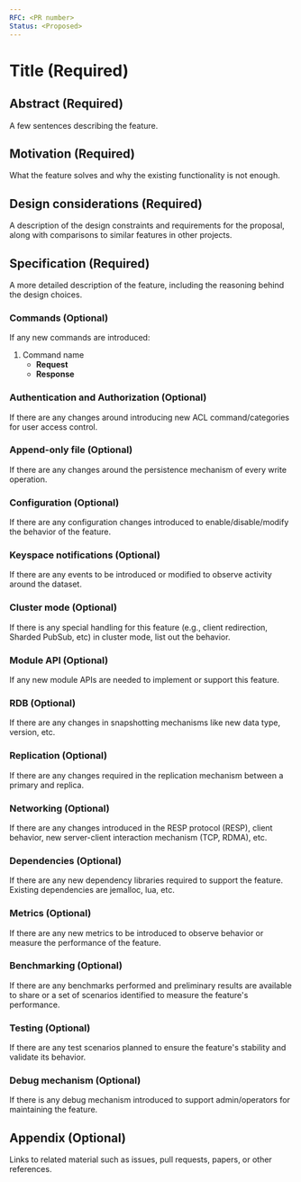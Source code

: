```yaml
---
RFC: <PR number>
Status: <Proposed>
---
```


# Title (Required)

## Abstract (Required)

A few sentences describing the feature.

## Motivation (Required)

What the feature solves and why the existing functionality is not enough.

## Design considerations (Required)

A description of the design constraints and requirements for the proposal, along with comparisons to similar features in other projects.

## Specification (Required)

A more detailed description of the feature, including the reasoning behind the design choices.

### Commands (Optional)

If any new commands are introduced:

1. Command name
   - **Request**
   - **Response**

### Authentication and Authorization (Optional)

If there are any changes around introducing new ACL command/categories for user access control.

### Append-only file (Optional)

If there are any changes around the persistence mechanism of every write operation.

### Configuration (Optional)

If there are any configuration changes introduced to enable/disable/modify the behavior of the feature.

### Keyspace notifications (Optional)

If there are any events to be introduced or modified to observe activity around the dataset.

### Cluster mode (Optional)

If there is any special handling for this feature (e.g., client redirection, Sharded PubSub, etc) in cluster mode, list out the behavior.

### Module API (Optional)

If any new module APIs are needed to implement or support this feature.

### RDB (Optional)

If there are any changes in snapshotting mechanisms like new data type, version, etc.

### Replication (Optional)

If there are any changes required in the replication mechanism between a primary and replica.

### Networking (Optional)

If there are any changes introduced in the RESP protocol (RESP), client behavior, new server-client interaction mechanism (TCP, RDMA), etc.

### Dependencies (Optional)

If there are any new dependency libraries required to support the feature. Existing dependencies are jemalloc, lua, etc.

### Metrics (Optional)

If there are any new metrics to be introduced to observe behavior or measure the performance of the feature.

### Benchmarking (Optional)

If there are any benchmarks performed and preliminary results are available to share or a set of scenarios identified to measure the feature's performance.

### Testing (Optional)

If there are any test scenarios planned to ensure the feature's stability and validate its behavior.

### Debug mechanism (Optional)

If there is any debug mechanism introduced to support admin/operators for maintaining the feature.

## Appendix (Optional)

Links to related material such as issues, pull requests, papers, or other references.
